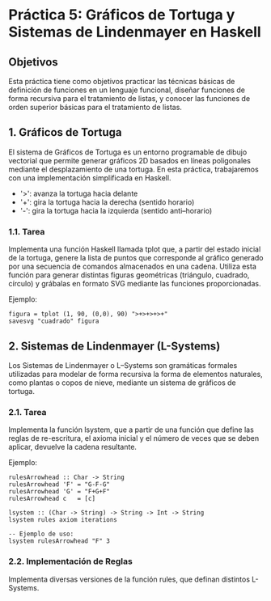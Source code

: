 # Práctica 5: Gráficos de Tortuga y Sistemas de Lindenmayer en Haskell

## Objetivos
Esta práctica tiene como objetivos practicar las técnicas básicas de definición de funciones en un lenguaje funcional, diseñar funciones de forma recursiva para el tratamiento de listas, y conocer las funciones de orden superior básicas para el tratamiento de listas.

## 1. Gráficos de Tortuga
El sistema de Gráficos de Tortuga es un entorno programable de dibujo vectorial que permite generar gráficos 2D basados en líneas poligonales mediante el desplazamiento de una tortuga. En esta práctica, trabajaremos con una implementación simplificada en Haskell.
- '>': avanza la tortuga hacia delante
- '+': gira la tortuga hacia la derecha (sentido horario)
- '-': gira la tortuga hacia la izquierda (sentido anti–horario)

### 1.1. Tarea
Implementa una función Haskell llamada tplot que, a partir del estado inicial de la tortuga, genere la lista de puntos que corresponde al gráfico generado por una secuencia de comandos almacenados en una cadena. Utiliza esta función para generar distintas figuras geométricas (triángulo, cuadrado, círculo) y grábalas en formato SVG mediante las funciones proporcionadas.

Ejemplo:

```
figura = tplot (1, 90, (0,0), 90) ">+>+>+>+"
savesvg "cuadrado" figura
```

## 2. Sistemas de Lindenmayer (L-Systems)
Los Sistemas de Lindenmayer o L–Systems son gramáticas formales utilizadas para modelar de forma recursiva la forma de elementos naturales, como plantas o copos de nieve, mediante un sistema de gráficos de tortuga.

### 2.1. Tarea
Implementa la función lsystem, que a partir de una función que define las reglas de re-escritura, el axioma inicial y el número de veces que se deben aplicar, devuelve la cadena resultante.

Ejemplo:
```
rulesArrowhead :: Char -> String
rulesArrowhead 'F' = "G-F-G"
rulesArrowhead 'G' = "F+G+F"
rulesArrowhead c   = [c]

lsystem :: (Char -> String) -> String -> Int -> String
lsystem rules axiom iterations

-- Ejemplo de uso:
lsystem rulesArrowhead "F" 3
```
### 2.2. Implementación de Reglas

Implementa diversas versiones de la función rules, que definan distintos L-Systems.
